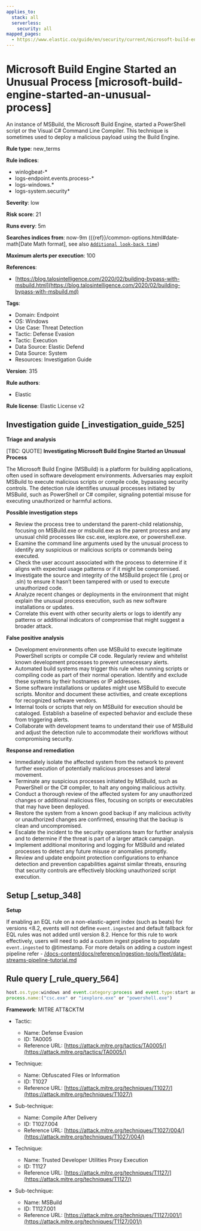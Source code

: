 ```yaml
---
applies_to:
  stack: all
  serverless:
    security: all
mapped_pages:
  - https://www.elastic.co/guide/en/security/current/microsoft-build-engine-started-an-unusual-process.html
---
```


# Microsoft Build Engine Started an Unusual Process [microsoft-build-engine-started-an-unusual-process]

An instance of MSBuild, the Microsoft Build Engine, started a PowerShell script or the Visual C# Command Line Compiler. This technique is sometimes used to deploy a malicious payload using the Build Engine.

**Rule type**: new_terms

**Rule indices**:

* winlogbeat-*
* logs-endpoint.events.process-*
* logs-windows.*
* logs-system.security*

**Severity**: low

**Risk score**: 21

**Runs every**: 5m

**Searches indices from**: now-9m ({{ref}}/common-options.html#date-math[Date Math format], see also [`Additional look-back time`](docs-content://solutions/security/detect-and-alert/create-detection-rule.md#rule-schedule))

**Maximum alerts per execution**: 100

**References**:

* [https://blog.talosintelligence.com/2020/02/building-bypass-with-msbuild.html](https://blog.talosintelligence.com/2020/02/building-bypass-with-msbuild.md)

**Tags**:

* Domain: Endpoint
* OS: Windows
* Use Case: Threat Detection
* Tactic: Defense Evasion
* Tactic: Execution
* Data Source: Elastic Defend
* Data Source: System
* Resources: Investigation Guide

**Version**: 315

**Rule authors**:

* Elastic

**Rule license**: Elastic License v2

## Investigation guide [_investigation_guide_525]

**Triage and analysis**

[TBC: QUOTE]
**Investigating Microsoft Build Engine Started an Unusual Process**

The Microsoft Build Engine (MSBuild) is a platform for building applications, often used in software development environments. Adversaries may exploit MSBuild to execute malicious scripts or compile code, bypassing security controls. The detection rule identifies unusual processes initiated by MSBuild, such as PowerShell or C# compiler, signaling potential misuse for executing unauthorized or harmful actions.

**Possible investigation steps**

* Review the process tree to understand the parent-child relationship, focusing on MSBuild.exe or msbuild.exe as the parent process and any unusual child processes like csc.exe, iexplore.exe, or powershell.exe.
* Examine the command line arguments used by the unusual process to identify any suspicious or malicious scripts or commands being executed.
* Check the user account associated with the process to determine if it aligns with expected usage patterns or if it might be compromised.
* Investigate the source and integrity of the MSBuild project file (.proj or .sln) to ensure it hasn’t been tampered with or used to execute unauthorized code.
* Analyze recent changes or deployments in the environment that might explain the unusual process execution, such as new software installations or updates.
* Correlate this event with other security alerts or logs to identify any patterns or additional indicators of compromise that might suggest a broader attack.

**False positive analysis**

* Development environments often use MSBuild to execute legitimate PowerShell scripts or compile C# code. Regularly review and whitelist known development processes to prevent unnecessary alerts.
* Automated build systems may trigger this rule when running scripts or compiling code as part of their normal operation. Identify and exclude these systems by their hostnames or IP addresses.
* Some software installations or updates might use MSBuild to execute scripts. Monitor and document these activities, and create exceptions for recognized software vendors.
* Internal tools or scripts that rely on MSBuild for execution should be cataloged. Establish a baseline of expected behavior and exclude these from triggering alerts.
* Collaborate with development teams to understand their use of MSBuild and adjust the detection rule to accommodate their workflows without compromising security.

**Response and remediation**

* Immediately isolate the affected system from the network to prevent further execution of potentially malicious processes and lateral movement.
* Terminate any suspicious processes initiated by MSBuild, such as PowerShell or the C# compiler, to halt any ongoing malicious activity.
* Conduct a thorough review of the affected system for any unauthorized changes or additional malicious files, focusing on scripts or executables that may have been deployed.
* Restore the system from a known good backup if any malicious activity or unauthorized changes are confirmed, ensuring that the backup is clean and uncompromised.
* Escalate the incident to the security operations team for further analysis and to determine if the threat is part of a larger attack campaign.
* Implement additional monitoring and logging for MSBuild and related processes to detect any future misuse or anomalies promptly.
* Review and update endpoint protection configurations to enhance detection and prevention capabilities against similar threats, ensuring that security controls are effectively blocking unauthorized script execution.


## Setup [_setup_348]

**Setup**

If enabling an EQL rule on a non-elastic-agent index (such as beats) for versions <8.2, events will not define `event.ingested` and default fallback for EQL rules was not added until version 8.2. Hence for this rule to work effectively, users will need to add a custom ingest pipeline to populate `event.ingested` to @timestamp. For more details on adding a custom ingest pipeline refer - [/docs-content/docs/reference/ingestion-tools/fleet/data-streams-pipeline-tutorial.md](docs-content://reference/ingestion-tools/fleet/data-streams-pipeline-tutorial.md)


## Rule query [_rule_query_564]

```js
host.os.type:windows and event.category:process and event.type:start and process.parent.name:("MSBuild.exe" or "msbuild.exe") and
process.name:("csc.exe" or "iexplore.exe" or "powershell.exe")
```

**Framework**: MITRE ATT&CKTM

* Tactic:

    * Name: Defense Evasion
    * ID: TA0005
    * Reference URL: [https://attack.mitre.org/tactics/TA0005/](https://attack.mitre.org/tactics/TA0005/)

* Technique:

    * Name: Obfuscated Files or Information
    * ID: T1027
    * Reference URL: [https://attack.mitre.org/techniques/T1027/](https://attack.mitre.org/techniques/T1027/)

* Sub-technique:

    * Name: Compile After Delivery
    * ID: T1027.004
    * Reference URL: [https://attack.mitre.org/techniques/T1027/004/](https://attack.mitre.org/techniques/T1027/004/)

* Technique:

    * Name: Trusted Developer Utilities Proxy Execution
    * ID: T1127
    * Reference URL: [https://attack.mitre.org/techniques/T1127/](https://attack.mitre.org/techniques/T1127/)

* Sub-technique:

    * Name: MSBuild
    * ID: T1127.001
    * Reference URL: [https://attack.mitre.org/techniques/T1127/001/](https://attack.mitre.org/techniques/T1127/001/)



